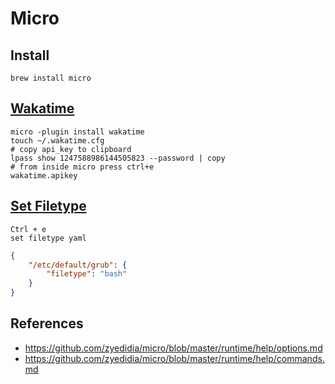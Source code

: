 # Micro

## Install

```shell
brew install micro
```

## [Wakatime][1]

```shell
micro -plugin install wakatime
touch ~/.wakatime.cfg
# copy api_key to clipboard
lpass show 1247588986144505823 --password | copy
# from inside micro press ctrl+e
wakatime.apikey
```

## [Set Filetype][2]

```
Ctrl + e
set filetype yaml
```

```json title="~/.config/micro/settings.json"
{
    "/etc/default/grub": {
        "filetype": "bash"
    }
}
```

## References
- <https://github.com/zyedidia/micro/blob/master/runtime/help/options.md>
- <https://github.com/zyedidia/micro/blob/master/runtime/help/commands.md>

[1]: https://github.com/wakatime/micro-wakatime
[2]: https://github.com/zyedidia/micro/issues/2080
